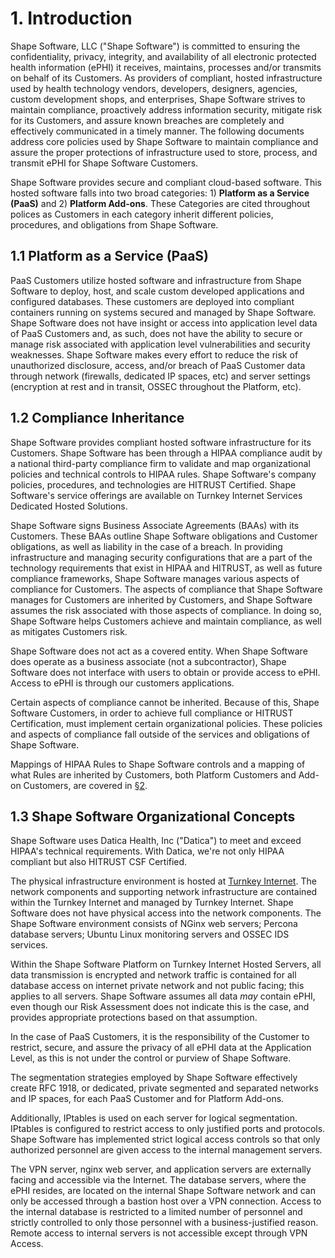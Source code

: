 # 1. Introduction

Shape Software, LLC ("Shape Software") is committed to ensuring the confidentiality, privacy, integrity, and availability of all electronic protected health information (ePHI) it receives, maintains, processes and/or transmits on behalf of its Customers. As providers of compliant, hosted infrastructure used by health technology vendors, developers, designers, agencies, custom development shops, and enterprises, Shape Software strives to maintain compliance, proactively address information security, mitigate risk for its Customers, and assure known breaches are completely and effectively communicated in a timely manner. The following documents address core policies used by Shape Software to maintain compliance and assure the proper protections of infrastructure used to store, process, and transmit ePHI for Shape Software Customers.

Shape Software provides secure and compliant cloud-based software. This hosted software falls into two broad categories: 1) **Platform as a Service (PaaS)** and 2) **Platform Add-ons**. These Categories are cited throughout polices as Customers in each category inherit different policies, procedures, and obligations from Shape Software.

## 1.1 Platform as a Service (PaaS)

PaaS Customers utilize hosted software and infrastructure from Shape Software to deploy, host, and scale custom developed applications and configured databases. These customers are deployed into compliant containers running on systems secured and managed by Shape Software. Shape Software does not have insight or access into application level data of PaaS Customers and, as such, does not have the ability to secure or manage risk associated with application level vulnerabilities and security weaknesses. Shape Software makes every effort to reduce the risk of unauthorized disclosure, access, and/or breach of PaaS Customer data through network (firewalls, dedicated IP spaces, etc) and server settings (encryption at rest and in transit, OSSEC throughout the Platform, etc).

## 1.2 Compliance Inheritance

Shape Software provides compliant hosted software infrastructure for its Customers. Shape Software has been through a HIPAA compliance audit by a national third-party compliance firm to validate and map organizational policies and technical controls to HIPAA rules. Shape Software's company policies, procedures, and technologies are HITRUST Certified. Shape Software's service offerings are available on Turnkey Internet Services Dedicated Hosted Solutions.

Shape Software signs Business Associate Agreements (BAAs) with its Customers. These BAAs outline Shape Software obligations and Customer obligations, as well as liability in the case of a breach. In providing infrastructure and managing security configurations that are a part of the technology requirements that exist in HIPAA and HITRUST, as well as future compliance frameworks, Shape Software manages various aspects of compliance for Customers. The aspects of compliance that Shape Software manages for Customers are inherited by Customers, and Shape Software assumes the risk associated with those aspects of compliance. In doing so, Shape Software helps Customers achieve and maintain compliance, as well as mitigates Customers risk.

Shape Software does not act as a covered entity. When Shape Software does operate as a business associate (not a subcontractor), Shape Software does not interface with users to obtain or provide access to ePHI. Access to ePHI is through our customers applications.

Certain aspects of compliance cannot be inherited. Because of this, Shape Software Customers, in order to achieve full compliance or HITRUST Certification, must implement certain organizational policies. These policies and aspects of compliance fall outside of the services and obligations of Shape Software.

Mappings of HIPAA Rules to Shape Software controls and a mapping of what Rules are inherited by Customers, both Platform Customers and Add-on Customers, are covered in [§2](#2.-hipaa-inheritance).

## 1.3 Shape Software Organizational Concepts

Shape Software uses Datica Health, Inc ("Datica") to meet and exceed HIPAA's technical requirements. With Datica, we're not only HIPAA compliant but also HITRUST CSF Certified.

The physical infrastructure environment is hosted at [Turnkey Internet](https://turnkeyinternet.net/). The network components and supporting network infrastructure are contained within the Turnkey Internet and managed by Turnkey Internet. Shape Software does not have physical access into the network components. The Shape Software environment consists of NGinx web servers; Percona database servers; Ubuntu Linux monitoring servers and OSSEC IDS services.

Within the Shape Software Platform on Turnkey Internet Hosted Servers, all data transmission is encrypted and network traffic is contained for all database access on internet private network and not public facing; this applies to all servers. Shape Software assumes all data *may* contain ePHI, even though our Risk Assessment does not indicate this is the case, and provides appropriate protections based on that assumption.

In the case of PaaS Customers, it is the responsibility of the Customer to restrict, secure, and assure the privacy of all ePHI data at the Application Level, as this is not under the control or purview of Shape Software.

The segmentation strategies employed by Shape Software effectively create RFC 1918, or dedicated, private segmented and separated networks and IP spaces, for each PaaS Customer and for Platform Add-ons.

Additionally, IPtables is used on each server for logical segmentation. IPtables is configured to restrict access to only justified ports and protocols. Shape Software has implemented strict logical access controls so that only authorized personnel are given access to the internal management servers.

The VPN server, nginx web server, and application servers are externally facing and accessible via the Internet. The database servers, where the ePHI resides, are located on the internal Shape Software network and can only be accessed through a bastion host over a VPN connection. Access to the internal database is restricted to a limited number of personnel and strictly controlled to only those personnel with a business-justified reason. Remote access to internal servers is not accessible except through VPN Access.


